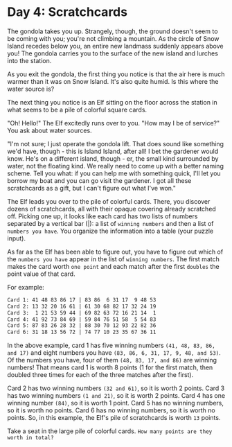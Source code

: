 # Day 4: Scratchcards

The gondola takes you up. Strangely, though, the ground doesn't seem to be coming with you; you're not climbing a mountain. As the circle of Snow Island recedes below you, an entire new landmass suddenly appears above you! The gondola carries you to the surface of the new island and lurches into the station.

As you exit the gondola, the first thing you notice is that the air here is much warmer than it was on Snow Island. It's also quite humid. Is this where the water source is?

The next thing you notice is an Elf sitting on the floor across the station in what seems to be a pile of colorful square cards.

"Oh! Hello!" The Elf excitedly runs over to you. "How may I be of service?" You ask about water sources.

"I'm not sure; I just operate the gondola lift. That does sound like something we'd have, though - this is Island Island, after all! I bet the gardener would know. He's on a different island, though - er, the small kind surrounded by water, not the floating kind. We really need to come up with a better naming scheme. Tell you what: if you can help me with something quick, I'll let you borrow my boat and you can go visit the gardener. I got all these scratchcards as a gift, but I can't figure out what I've won."

The Elf leads you over to the pile of colorful cards. There, you discover dozens of scratchcards, all with their opaque covering already scratched off. Picking one up, it looks like each card has two lists of numbers separated by a vertical bar (|): a list of `winning numbers` and then a list of `numbers you have`. You organize the information into a table (your puzzle input).

As far as the Elf has been able to figure out, you have to figure out which of the `numbers you have` appear in the list of `winning numbers`. The first match makes the card worth `one point` and each match after the first `doubles` the point value of that card.

For example:

```txt
Card 1: 41 48 83 86 17 | 83 86  6 31 17  9 48 53
Card 2: 13 32 20 16 61 | 61 30 68 82 17 32 24 19
Card 3:  1 21 53 59 44 | 69 82 63 72 16 21 14  1
Card 4: 41 92 73 84 69 | 59 84 76 51 58  5 54 83
Card 5: 87 83 26 28 32 | 88 30 70 12 93 22 82 36
Card 6: 31 18 13 56 72 | 74 77 10 23 35 67 36 11
```

In the above example, card 1 has five winning numbers `(41, 48, 83, 86, and 17)` and eight numbers you have `(83, 86, 6, 31, 17, 9, 48, and 53)`. Of the numbers you have, four of them `(48, 83, 17, and 86)` are winning numbers! That means card 1 is worth 8 points (1 for the first match, then doubled three times for each of the three matches after the first).

Card 2 has two winning numbers `(32 and 61)`, so it is worth 2 points.
Card 3 has two winning numbers `(1 and 21)`, so it is worth 2 points.
Card 4 has one winning number `(84)`, so it is worth 1 point.
Card 5 has no winning numbers, so it is worth no points.
Card 6 has no winning numbers, so it is worth no points.
So, in this example, the Elf's pile of scratchcards is worth `13` points.

Take a seat in the large pile of colorful cards. `How many points are they worth in total?`

